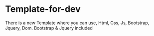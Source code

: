 # Template-for-dev
There is a new Template where you can use, Html, Css, Js, Bootstrap, Jquery, Dom.
Bootstrap & Jquery included
